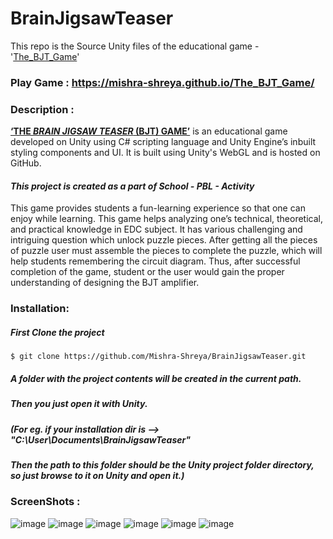# BrainJigsawTeaser
This repo is the Source Unity files of the educational game - '[The_BJT_Game](https://mishra-shreya.github.io/The_BJT_Game/index.html)'


### Play Game : https://mishra-shreya.github.io/The_BJT_Game/


### Description :
**[‘THE _BRAIN JIGSAW TEASER_ (BJT) GAME’](https://mishra-shreya.github.io/The_BJT_Game/index.html)** is an educational game developed on Unity using C# scripting language and Unity Engine’s inbuilt styling components and UI. It is built using Unity's WebGL and is hosted on GitHub.

#### _This project is created as a part of School - PBL - Activity_

This game provides students a fun-learning experience so that one can enjoy while learning. This game helps analyzing one’s technical, theoretical, and practical knowledge in EDC subject. It has various challenging and intriguing question which unlock puzzle pieces. After getting all the pieces of puzzle user must assemble the pieces to complete the puzzle, which will help students remembering the circuit diagram. Thus, after successful completion of the game, student or the user would gain the proper understanding of designing the BJT amplifier.


### Installation:

##### First Clone the project
``` $ git clone https://github.com/Mishra-Shreya/BrainJigsawTeaser.git ```

##### A folder with the project contents will be created in the current path.

##### Then you just open it with Unity. 

##### (For eg. if your installation dir is --> "C:\User\Documents\BrainJigsawTeaser"
##### Then the path to this folder should be the Unity project folder directory, so just browse to it on Unity and open it.)


### ScreenShots :
![image](https://user-images.githubusercontent.com/69296480/163382313-0b0e72a0-78c1-42cc-89ac-b3bdb96126ec.png)
![image](https://user-images.githubusercontent.com/69296480/163382356-be4fed09-b712-4ce4-848b-93be52117bc7.png)
![image](https://user-images.githubusercontent.com/69296480/163382371-b5872f1e-a3b2-4e58-9fb0-b28fbb058e92.png)
![image](https://user-images.githubusercontent.com/69296480/163382398-613f1b77-bbb1-4054-9bf9-3661d7d71378.png)
![image](https://user-images.githubusercontent.com/69296480/163382427-33175789-26e2-48c1-9cb8-982d9570e4ca.png)
![image](https://user-images.githubusercontent.com/69296480/163382447-7d34a705-3b13-4795-8f72-b46bdb6acc6c.png)
